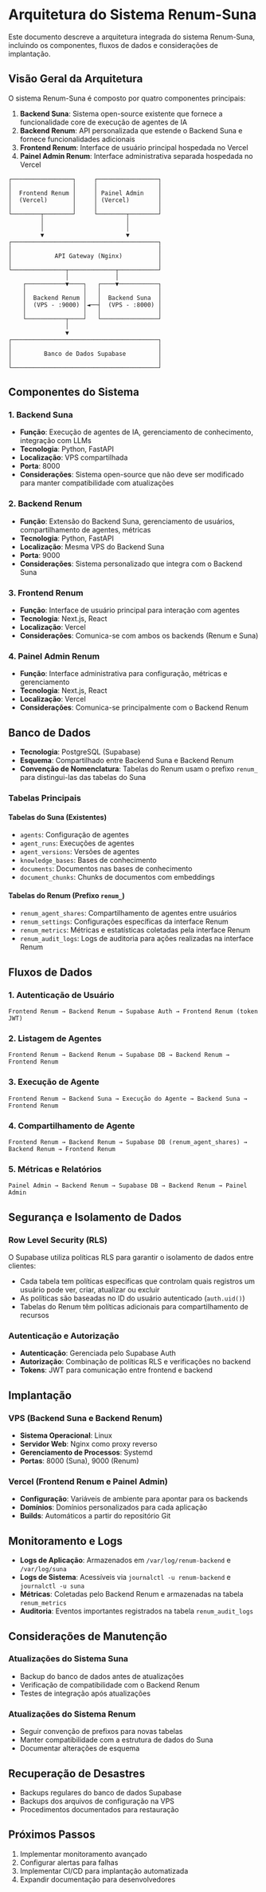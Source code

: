 # Arquitetura do Sistema Renum-Suna

Este documento descreve a arquitetura integrada do sistema Renum-Suna, incluindo os componentes, fluxos de dados e considerações de implantação.

## Visão Geral da Arquitetura

O sistema Renum-Suna é composto por quatro componentes principais:

1. **Backend Suna**: Sistema open-source existente que fornece a funcionalidade core de execução de agentes de IA
2. **Backend Renum**: API personalizada que estende o Backend Suna e fornece funcionalidades adicionais
3. **Frontend Renum**: Interface de usuário principal hospedada no Vercel
4. **Painel Admin Renum**: Interface administrativa separada hospedada no Vercel

```
┌─────────────────┐     ┌─────────────────┐
│                 │     │                 │
│  Frontend Renum │     │ Painel Admin    │
│  (Vercel)       │     │ (Vercel)        │
│                 │     │                 │
└────────┬────────┘     └────────┬────────┘
         │                       │
         │                       │
         ▼                       ▼
┌─────────────────────────────────────────┐
│                                         │
│            API Gateway (Nginx)          │
│                                         │
└───────────────┬─────────────┬───────────┘
                │             │
    ┌───────────▼────┐   ┌────▼───────────┐
    │                │   │                │
    │  Backend Renum │   │  Backend Suna  │
    │  (VPS - :9000) │◄──┤  (VPS - :8000) │
    │                │   │                │
    └───────────┬────┘   └────────────────┘
                │
                ▼
┌─────────────────────────────────────────┐
│                                         │
│         Banco de Dados Supabase         │
│                                         │
└─────────────────────────────────────────┘
```

## Componentes do Sistema

### 1. Backend Suna

- **Função**: Execução de agentes de IA, gerenciamento de conhecimento, integração com LLMs
- **Tecnologia**: Python, FastAPI
- **Localização**: VPS compartilhada
- **Porta**: 8000
- **Considerações**: Sistema open-source que não deve ser modificado para manter compatibilidade com atualizações

### 2. Backend Renum

- **Função**: Extensão do Backend Suna, gerenciamento de usuários, compartilhamento de agentes, métricas
- **Tecnologia**: Python, FastAPI
- **Localização**: Mesma VPS do Backend Suna
- **Porta**: 9000
- **Considerações**: Sistema personalizado que integra com o Backend Suna

### 3. Frontend Renum

- **Função**: Interface de usuário principal para interação com agentes
- **Tecnologia**: Next.js, React
- **Localização**: Vercel
- **Considerações**: Comunica-se com ambos os backends (Renum e Suna)

### 4. Painel Admin Renum

- **Função**: Interface administrativa para configuração, métricas e gerenciamento
- **Tecnologia**: Next.js, React
- **Localização**: Vercel
- **Considerações**: Comunica-se principalmente com o Backend Renum

## Banco de Dados

- **Tecnologia**: PostgreSQL (Supabase)
- **Esquema**: Compartilhado entre Backend Suna e Backend Renum
- **Convenção de Nomenclatura**: Tabelas do Renum usam o prefixo `renum_` para distingui-las das tabelas do Suna

### Tabelas Principais

#### Tabelas do Suna (Existentes)
- `agents`: Configuração de agentes
- `agent_runs`: Execuções de agentes
- `agent_versions`: Versões de agentes
- `knowledge_bases`: Bases de conhecimento
- `documents`: Documentos nas bases de conhecimento
- `document_chunks`: Chunks de documentos com embeddings

#### Tabelas do Renum (Prefixo `renum_`)
- `renum_agent_shares`: Compartilhamento de agentes entre usuários
- `renum_settings`: Configurações específicas da interface Renum
- `renum_metrics`: Métricas e estatísticas coletadas pela interface Renum
- `renum_audit_logs`: Logs de auditoria para ações realizadas na interface Renum

## Fluxos de Dados

### 1. Autenticação de Usuário

```
Frontend Renum → Backend Renum → Supabase Auth → Frontend Renum (token JWT)
```

### 2. Listagem de Agentes

```
Frontend Renum → Backend Renum → Supabase DB → Backend Renum → Frontend Renum
```

### 3. Execução de Agente

```
Frontend Renum → Backend Suna → Execução do Agente → Backend Suna → Frontend Renum
```

### 4. Compartilhamento de Agente

```
Frontend Renum → Backend Renum → Supabase DB (renum_agent_shares) → Backend Renum → Frontend Renum
```

### 5. Métricas e Relatórios

```
Painel Admin → Backend Renum → Supabase DB → Backend Renum → Painel Admin
```

## Segurança e Isolamento de Dados

### Row Level Security (RLS)

O Supabase utiliza políticas RLS para garantir o isolamento de dados entre clientes:

- Cada tabela tem políticas específicas que controlam quais registros um usuário pode ver, criar, atualizar ou excluir
- As políticas são baseadas no ID do usuário autenticado (`auth.uid()`)
- Tabelas do Renum têm políticas adicionais para compartilhamento de recursos

### Autenticação e Autorização

- **Autenticação**: Gerenciada pelo Supabase Auth
- **Autorização**: Combinação de políticas RLS e verificações no backend
- **Tokens**: JWT para comunicação entre frontend e backend

## Implantação

### VPS (Backend Suna e Backend Renum)

- **Sistema Operacional**: Linux
- **Servidor Web**: Nginx como proxy reverso
- **Gerenciamento de Processos**: Systemd
- **Portas**: 8000 (Suna), 9000 (Renum)

### Vercel (Frontend Renum e Painel Admin)

- **Configuração**: Variáveis de ambiente para apontar para os backends
- **Domínios**: Domínios personalizados para cada aplicação
- **Builds**: Automáticos a partir do repositório Git

## Monitoramento e Logs

- **Logs de Aplicação**: Armazenados em `/var/log/renum-backend` e `/var/log/suna`
- **Logs de Sistema**: Acessíveis via `journalctl -u renum-backend` e `journalctl -u suna`
- **Métricas**: Coletadas pelo Backend Renum e armazenadas na tabela `renum_metrics`
- **Auditoria**: Eventos importantes registrados na tabela `renum_audit_logs`

## Considerações de Manutenção

### Atualizações do Sistema Suna

- Backup do banco de dados antes de atualizações
- Verificação de compatibilidade com o Backend Renum
- Testes de integração após atualizações

### Atualizações do Sistema Renum

- Seguir convenção de prefixos para novas tabelas
- Manter compatibilidade com a estrutura de dados do Suna
- Documentar alterações de esquema

## Recuperação de Desastres

- Backups regulares do banco de dados Supabase
- Backups dos arquivos de configuração na VPS
- Procedimentos documentados para restauração

## Próximos Passos

1. Implementar monitoramento avançado
2. Configurar alertas para falhas
3. Implementar CI/CD para implantação automatizada
4. Expandir documentação para desenvolvedores